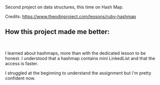 Second project on data structures, this time on Hash Map.

Credits:
https://www.theodinproject.com/lessons/ruby-hashmap

<h2>How this project made me better:</h2><br>

I learned about hashmaps, more than with the dedicated lesson to be honest. I understood that a hashmap contains mini LinkedList and that the access is faster.

I struggled at the beginning to understand the assignment but i'm pretty confident now.
    

